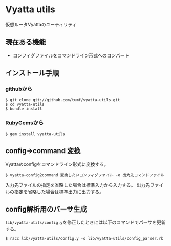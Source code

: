 Vyatta utils
============

仮想ルータVyattaのユーティリティ

現在ある機能
----------

 - コンフィグファイルをコマンドライン形式へのコンバート


インストール手順
---------------

### githubから

    $ git clone git://github.com/tumf/vyatta-utils.git
    $ cd vyatta-utils
    $ bundle install
    
### RubyGemsから

    $ gem install vyatta-utils
    

config->command 変換
--------------------

Vyattaのconfigをコマンドライン形式に変換する。

    $ vyatta-config2command 変換したいコンフィグファイル -o 出力先コマンドファイル

入力先ファイルの指定を省略した場合は標準入力から入力する。
出力先ファイルの指定を省略した場合は標準出力に出力する。

config解析用のパーサ生成
----------------------

`lib/vyatta-utils/config.y`を修正したときには以下のコマンドでパーサを更新する。

    $ racc lib/vyatta-utils/config.y -o lib/vyatta-utils/config_parser.rb


